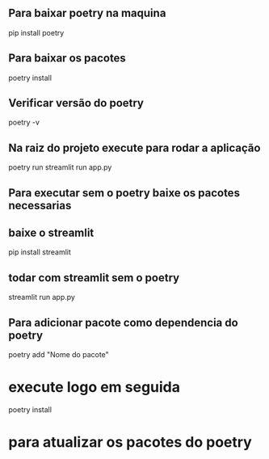## Para baixar poetry na maquina
pip install poetry

## Para baixar os pacotes
poetry install

## Verificar versão do poetry 
poetry -v

## Na raiz do projeto execute para rodar a aplicação
poetry run streamlit run app.py


## Para executar sem o poetry baixe os pacotes necessarias
## baixe o streamlit
pip install streamlit

## todar com streamlit sem o poetry
streamlit run app.py

## Para adicionar pacote como dependencia do poetry
poetry add "Nome do pacote"

# execute logo em seguida
poetry install

# para atualizar os pacotes do poetry